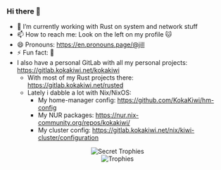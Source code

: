 ### Hi there 👋

- 🔭 I’m currently working with Rust on system and network stuff
- 📫 How to reach me: Look on the left on my profile :cat:
- 😄 Pronouns: https://en.pronouns.page/@jill
- ⚡ Fun fact: :shrug:
- I also have a personal GitLab with all my personal projects: https://gitlab.kokakiwi.net/kokakiwi
  - With most of my Rust projects there: https://gitlab.kokakiwi.net/rusted
  - Lately i dabble a lot with Nix/NixOS:
    - My home-manager config: https://github.com/KokaKiwi/hm-config
    - My NUR packages: https://nur.nix-community.org/repos/kokakiwi/
    - My cluster config: https://gitlab.kokakiwi.net/nix/kiwi-cluster/configuration

<p align="center">
  <img alig src="https://github-profile-trophy.vercel.app/?username=KokaKiwi&theme=onedark&margin-w=12&column=4&rank=SECRET&no-frame=true" alt="Secret Trophies" /><br />
  <img alig src="https://github-profile-trophy.vercel.app/?username=KokaKiwi&theme=onedark&margin-w=12&column=6&rank=SSS,SS,S,AAA,AA,A,B,C&no-frame=true" alt="Trophies" />
</p>
